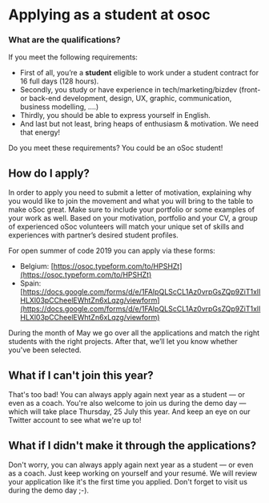 # Applying as a student at osoc

### What are the qualifications?

If you meet the following requirements:

* First of all, you’re a **student** eligible to work under a student contract for 16 full days \(128 hours\).
* Secondly, you study or have experience in tech/marketing/bizdev \(front- or back-end development, design, UX, graphic, communication, business modelling, ....\)
* Thirdly, you should be able to express yourself in English.
* And last but not least, bring heaps of enthusiasm & motivation. We need that energy!

Do you meet these requirements? You could be an oSoc student!

## How do I apply?

In order to apply you need to submit a letter of motivation, explaining why you would like to join the movement and what you will bring to the table to make oSoc great. Make sure to include your portfolio or some examples of your work as well. Based on your motivation, portfolio and your CV, a group of experienced oSoc volunteers will match your unique set of skills and experiences with partner’s desired student profiles.

For open summer of code 2019 you can apply via these forms:

* Belgium: [https://osoc.typeform.com/to/HPSHZt](https://osoc.typeform.com/to/HPSHZt)
* Spain: [https://docs.google.com/forms/d/e/1FAIpQLScCL1Az0vrpGsZQp9ZiT1xlIHLXl03pCCheelEWhtZn6xLqzg/viewform](https://docs.google.com/forms/d/e/1FAIpQLScCL1Az0vrpGsZQp9ZiT1xlIHLXl03pCCheelEWhtZn6xLqzg/viewform)

During the month of May we go over all the applications and match the right students with the right projects. After that, we’ll let you know whether you've been selected.

## What if I can't join this year?

That's too bad! You can always apply again next year as a student — or even as a coach. You're also welcome to join us during the demo day — which will take place Thursday, 25 July this year. And keep an eye on our Twitter account to see what we're up to!

## What if I didn't make it through the applications?

Don't worry, you can always apply again next year as a student — or even as a coach. Just keep working on yourself and your resumé. We will review your application like it's the first time you applied. Don't forget to visit us during the demo day ;-\).

